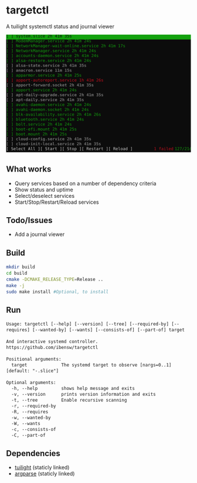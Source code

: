 # targetctl
A tuilight systemctl status and journal viewer

![Screencast](screencast.svg)

## What works
- Query services based on a number of dependency criteria
- Show status and uptime
- Select/deselect services
- Start/Stop/Restart/Reload services

## Todo/Issues
- Add a journal viewer

## Build
```bash
mkdir build
cd build
cmake -DCMAKE_RELEASE_TYPE=Release ..
make -j
sudo make install #Optional, to install
```

## Run
```
Usage: targetctl [--help] [--version] [--tree] [--required-by] [--requires] [--wanted-by] [--wants] [--consists-of] [--part-of] target

And interactive systemd controller.
https://github.com/ibensw/targetctl

Positional arguments:
  target             The systemd target to observe [nargs=0..1] [default: "-.slice"]

Optional arguments:
  -h, --help         shows help message and exits
  -v, --version      prints version information and exits
  -t, --tree         Enable recursive scanning
  -r, --required-by
  -R, --requires
  -w, --wanted-by
  -W, --wants
  -c, --consists-of
  -C, --part-of
```

## Dependencies
- [tuilight](https://github.com/ibensw/tuilight) (staticly linked)
- [argparse](https://github.com/p-ranav/argparse) (staticly linked)
